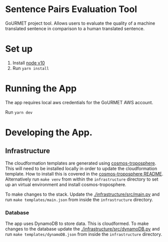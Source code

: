 # Sentence Pairs Evaluation Tool

GoURMET project tool. Allows users to evaluate the quality of a machine translated sentence in comparison to a human translated sentence.

# Set up
1. Install [node v10](https://nodejs.org/en/)
2. Run `yarn install`

# Running the App

The app requires local aws credentials for the GoURMET AWS account.

Run `yarn dev`

# Developing the App.

## Infrastructure

The cloudformation templates are generated using [cosmos-troposphere](https://github.com/bbc/cosmos-troposphere). This will need to be installed locally in order to update the cloudformation template. How to install this is covered in the [cosmos-troposphere README](https://github.com/bbc/cosmos-troposphere/blob/master/README.rst). Alternatively run `make venv` from within the `infrastructure` directory to set up an virtual environment and install cosmos-troposphere.

To make changes to the stack. Update the [./infrastructure/src/main.py](./infrastructure/src/main.py) and run `make templates/main.json` from inside the `infrastructure` directory.

### Database

The app uses DynamoDB to store data. This is cloudformed. To make changes to the database update the [./infrastructure/src/dynamoDB.py](./infrastructure/src/dynamoDB.py) and run `make templates/dynamoDB.json` from inside the `infrastructure` directory.
